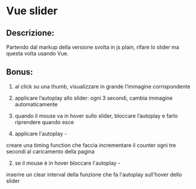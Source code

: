 # Vue slider

## Descrizione:  <br>
Partendo dal markup della versione svolta in js plain, rifare lo slider ma questa volta usando Vue.
## Bonus:  <br>
1. al click su una thumb, visualizzare in grande l’immagine corrispondente  
2. applicare l’autoplay allo slider: ogni 3 secondi, cambia immagine automaticamente
3. quando il mouse va in hover sullo slider, bloccare l’autoplay e farlo riprendere quando esce



1. applicare l'autoplay -

creare una timing function che faccia incrementare il counter ogni tre secondi al caricamento della pagina 

2. se il mouse è in hover bloccare l'autoplay -

inserire un clear interval della funzione che fa l'autoplay sull'hover dello slider 

